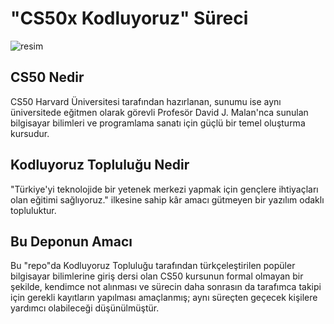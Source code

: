 # "CS50x Kodluyoruz" Süreci
![resim](https://i.hizliresim.com/sgvW55.png)
## CS50 Nedir
 CS50 Harvard Üniversitesi tarafından hazırlanan, sunumu ise aynı üniversitede eğitmen olarak görevli Profesör David J. Malan'nca sunulan bilgisayar bilimleri ve programlama sanatı için güçlü bir temel oluşturma kursudur.
## Kodluyoruz Topluluğu Nedir
 "Türkiye'yi teknolojide bir yetenek merkezi yapmak için gençlere ihtiyaçları olan eğitimi sağlıyoruz." ilkesine sahip kâr amacı gütmeyen bir yazılım odaklı  topluluktur.
 
## Bu Deponun Amacı
Bu "repo"da Kodluyoruz Topluluğu tarafından türkçeleştirilen popüler bilgisayar bilimlerine giriş dersi olan CS50 kursunun formal olmayan bir şekilde, kendimce not alınması ve sürecin daha sonrasın da tarafımca takipi için gerekli kayıtların yapılması amaçlanmış; aynı süreçten geçecek kişilere yardımcı olabileceği düşünülmüştür.
